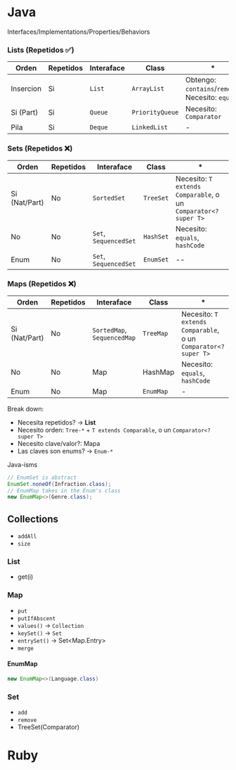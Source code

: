# Java

Interfaces/Implementations/Properties/Behaviors

### Lists (Repetidos ✅)
| Orden | Repetidos | Interaface | Class | * |
|-------|-----------|------------|-------|---|
| Insercion | Si | `List` | `ArrayList` | Obtengo: `contains`/`remove`. Necesito: `equals` |
| Si (Part) | Si | `Queue` | `PriorityQueue` | Necesito: `Comparator` | 
| Pila | Si | `Deque` | `LinkedList` | - | 

### Sets (Repetidos ❌)
| Orden | Repetidos | Interaface | Class | * |
|-------|-----------|------------|-------|---|
| Si (Nat/Part) | No | `SortedSet` | `TreeSet` | Necesito: `T extends Comparable`, o un `Comparator<? super T>` | 
| No | No | `Set`, `SequencedSet` | `HashSet` | Necesito: `equals`, `hashCode` |
| Enum | No | `Set`, `SequencedSet` | `EnumSet` | -- | 

### Maps (Repetidos ❌)
| Orden | Repetidos | Interaface | Class | * |
|-------|-----------|------------|-------|---|
| Si (Nat/Part) | No | `SortedMap`, `SequencedMap` | `TreeMap` | Necesito: `T extends Comparable`, o un `Comparator<? super T>` | 
| No | No | Map | HashMap | Necesito: `equals`, `hashCode`
| Enum | No | Map | `EnumMap` | - |

Break down:
- Necesita repetidos? -> **List**
- Necesito orden: `Tree-*` +  `T extends Comparable`, o un `Comparator<? super T>`
- Necesito clave/valor?: Mapa
- Las claves son enums? -> `Enum-*`

Java-isms
```java
// EnumSet is abstract
EnumSet.noneOf(Infraction.class);
// EnumMap takes in the Enum's class
new EnumMap<>(Genre.class);
```

## Collections
- `addAll`
- `size`

### List
- get(i)

### Map
- `put`
- `putIfAbscent`
- `values()` -> `Collection`
- `keySet()` -> `Set`
- `entrySet()` -> Set<Map.Entry>
- `merge`

#### EnumMap
```java
new EnumMap<>(Language.class)
```

### Set
- `add`
- `remove`
- TreeSet(Comparator<T>)

# Ruby
